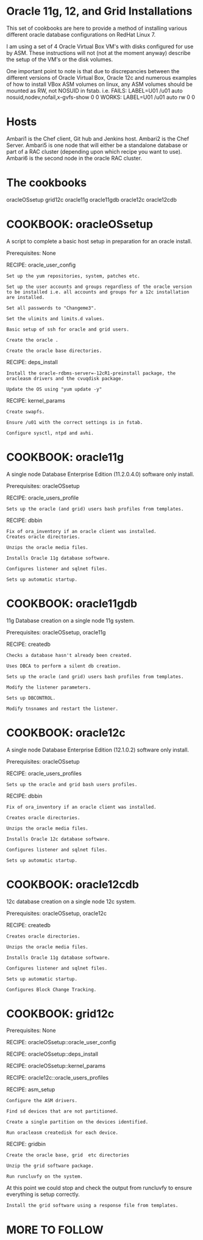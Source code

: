 Oracle 11g, 12, and Grid Installations
======================================
This set of cookbooks are here to provide a method of installing various different oracle database configurations on RedHat Linux 7.

I am using a set of 4 Oracle Virtual Box VM's with disks configured for use by ASM.
These instructions will not (not at the moment anyway) describe the setup of the VM's or the disk volumes.

One important point to note is that due to discrepancies between the different versions of Oracle Virtual Box, Oracle 12c and numerous examples of how to install VBox ASM volumes on linux, any ASM volumes should be mounted as RW, not NOSUID in fstab.
i.e. 
	FAILS: LABEL=U01 /u01 auto nosuid,nodev,nofail,x-gvfs-show 0 0
	WORKS: LABEL=U01 /u01 auto rw                              0 0

Hosts
=====
Ambari1 is the Chef client, Git hub and Jenkins host.
Ambari2 is the Chef Server.
Ambari5 is one node that will either be a standalone database or part of a RAC cluster (depending upon which recipe you want to use).
Ambari6 is the second node in the oracle RAC cluster.

The cookbooks
=============
oracleOSsetup
grid12c
oracle11g
oracle11gdb
oracle12c
oracle12cdb

COOKBOOK: oracleOSsetup
=======================
A script to complete a basic host setup in preparation for an oracle install. 

Prerequisites: None

RECIPE: oracle_user_config

	Set up the yum repositories, system, patches etc.
	
	Set up the user accounts and groups regardless of the oracle version to be installed i.e. all accounts and groups for a 12c installation are installed. 
	
	Set all passwords to "Changeme3".
	
	Set the ulimits and limits.d values.
	
	Basic setup of ssh for oracle and grid users.
	
	Create the oracle .
	
	Create the oracle base directories.

RECIPE: deps_install

	Install the oracle-rdbms-server=-12cR1-preinstall package, the oracleasm drivers and the cvuqdisk package.
	
	Update the OS using "yum update -y"

RECIPE: kernel_params

	Create swapfs.
	
	Ensure /u01 with the correct settings is in fstab.
	
	Configure sysctl, ntpd and avhi.

COOKBOOK: oracle11g
===================
A single node Database Enterprise Edition (11.2.0.4.0) software only install.

Prerequisites: oracleOSsetup

RECIPE: oracle_users_profile

	Sets up the oracle (and grid) users bash profiles from templates.

RECIPE: dbbin

	Fix of ora_inventory if an oracle client was installed.
	Creates oracle directories.
	
	Unzips the oracle media files.
	
	Installs Oracle 11g database software.
	
	Configures listener and sqlnet files.
	
	Sets up automatic startup.
	
COOKBOOK: oracle11gdb
=====================
11g Database creation on a single node 11g system.

Prerequisites: oracleOSsetup, oracle11g

RECIPE: createdb

	Checks a database hasn't already been created.
	
	Uses DBCA to perform a silent db creation.
	
	Sets up the oracle (and grid) users bash profiles from templates.
	
	Modify the listener parameters.
	
	Sets up DBCONTROL.
	
	Modify tnsnames and restart the listener.
	
COOKBOOK: oracle12c
===================
A single node Database Enterprise Edition (12.1.0.2) software only install.

Prerequisites: oracleOSsetup

RECIPE: oracle_users_profiles

	Sets up the oracle and grid bash users profiles.

RECIPE: dbbin

	Fix of ora_inventory if an oracle client was installed.
	
	Creates oracle directories.
	
	Unzips the oracle media files.
	
	Installs Oracle 12c database software. 
	
	Configures listener and sqlnet files.
	
	Sets up automatic startup.
	
COOKBOOK: oracle12cdb
=====================
12c database creation on a single node 12c system.

Prerequisites: oracleOSsetup, oracle12c

RECIPE: createdb

	Creates oracle directories.
	
	Unzips the oracle media files.
	
	Installs Oracle 11g database software.
	
	Configures listener and sqlnet files.
	
	Sets up automatic startup.
	
	Configures Block Change Tracking.
	
COOKBOOK: grid12c
=================

Prerequisites: None

RECIPE: oracleOSsetup::oracle_user_config

RECIPE: oracleOSsetup::deps_install

RECIPE: oracleOSsetup::kernel_params

RECIPE: oracle12c::oracle_users_profiles

RECIPE: asm_setup

	Configure the ASM drivers.
	
	Find sd devices that are not partitioned.
	
	Create a single partition on the devices identified.
	
	Run oracleasm createdisk for each device.

RECIPE: gridbin

	Create the oracle base, grid  etc directories
	
	Unzip the grid software package.
	
	Run runcluvfy on the system.
	
At this point we could stop and check the output from runcluvfy to ensure everything is setup correctly.

	Install the grid software using a response file from templates.
	
	




MORE TO FOLLOW
===============

